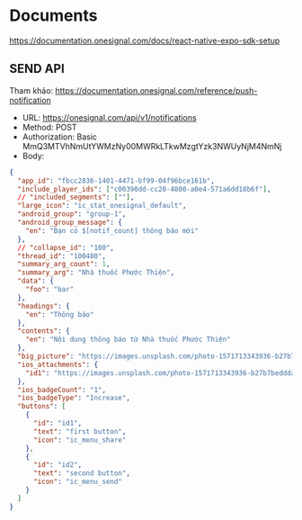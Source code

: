 # Documents

<https://documentation.onesignal.com/docs/react-native-expo-sdk-setup>

## SEND API

Tham khảo: <https://documentation.onesignal.com/reference/push-notification>

- URL: <https://onesignal.com/api/v1/notifications>
- Method: POST
- Authorization: Basic MmQ3MTVhNmUtYWMzNy00MWRkLTkwMzgtYzk3NWUyNjM4NmNj
- Body:

```json
{
  "app_id": "fbcc2836-1401-4471-bf99-04f96bce161b",
  "include_player_ids": ["c00390dd-cc20-4800-a0e4-571a6dd18b6f"],
  // "included_segments": [""],
  "large_icon": "ic_stat_onesignal_default",
  "android_group": "group-1",
  "android_group_message": {
    "en": "Bạn có $[notif_count] thông báo mới"
  },
  // "collapse_id": "100",
  "thread_id": "100480",
  "summary_arg_count": 1,
  "summary_arg": "Nhà thuốc Phước Thiện",
  "data": {
    "foo": "bar"
  },
  "headings": {
    "en": "Thông báo"
  },
  "contents": {
    "en": "Nội dung thông báo từ Nhà thuốc Phước Thiện"
  },
  "big_picture": "https://images.unsplash.com/photo-1571713343936-b27b7bedddab?ixid=MXwxMjA3fDB8MHxwaG90by1wYWdlfHx8fGVufDB8fHw%3D&ixlib=rb-1.2.1&auto=format&fit=crop&w=1950&q=80",
  "ios_attachments": {
    "id1": "https://images.unsplash.com/photo-1571713343936-b27b7bedddab?ixid=MXwxMjA3fDB8MHxwaG90by1wYWdlfHx8fGVufDB8fHw%3D&ixlib=rb-1.2.1&auto=format&fit=crop&w=1950&q=80"
  },
  "ios_badgeCount": "1",
  "ios_badgeType": "Increase",
  "buttons": [
    {
      "id": "id1",
      "text": "first button",
      "icon": "ic_menu_share"
    },
    {
      "id": "id2",
      "text": "second button",
      "icon": "ic_menu_send"
    }
  ]
}
```
